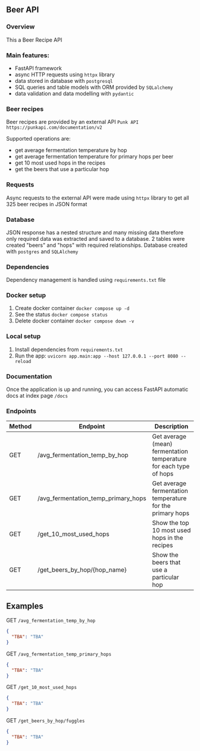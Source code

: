 ## Beer API

### Overview
This a Beer Recipe API

### Main features:
- FastAPI framework
- async HTTP requests using `httpx` library
- data stored in database with `postgresql`
- SQL queries and table models with ORM provided by `SQLalchemy`
- data validation and data modelling with `pydantic`

### Beer recipes
Beer recipes are provided by an external API `Punk API` 
`https://punkapi.com/documentation/v2`

Supported operations are:
- get average fermentation temperature by hop
- get average fermentation temperature for primary hops per beer
- get 10 most used hops in the recipes
- get the beers that use a particular hop

### Requests
Async requests to the external API were made using `httpx` library 
to get all 325 beer recipes in JSON format

### Database
JSON response has a nested structure and many missing data therefore only 
required data was extracted and saved to a database. 2 tables were created 
"beers" and "hops" with required relationships. Database created with `postgres` 
and `SQLAlchemy`

### Dependencies
Dependency management is handled using `requirements.txt` file

### Docker setup
1. Create docker container `docker compose up -d`
2. See the status `docker compose status`
3. Delete docker container `docker compose down -v`

### Local setup
1. Install dependencies from `requirements.txt`
2. Run the app: `uvicorn app.main:app --host 127.0.0.1 --port 8080 --reload`

### Documentation
Once the application is up and running, you can access FastAPI automatic docs 
at index page `/docs`

### Endpoints
| Method | Endpoint                            | Description                                                        |
|--------|-------------------------------------|--------------------------------------------------------------------|
| GET    | /avg_fermentation_temp_by_hop       | Get average (mean) fermentation temperature for each type of hops  |
| GET    | /avg_fermentation_temp_primary_hops | Get average fermentation temperature for the primary hops          |
| GET    | /get_10_most_used_hops              | Show the top 10 most used hops in the recipes                      |
| GET    | /get_beers_by_hop/{hop_name}        | Show the beers that use a particular hop                           |

## Examples
GET `/avg_fermentation_temp_by_hop`
```json
{
  "TBA": "TBA"
}
```
GET `/avg_fermentation_temp_primary_hops`
```json
{
  "TBA": "TBA"
}
```
GET `/get_10_most_used_hops`
```json
{
  "TBA": "TBA"
}
```
GET `/get_beers_by_hop/fuggles`
```json
{
  "TBA": "TBA"
}
```

